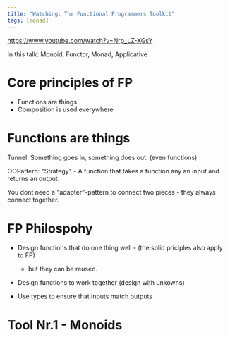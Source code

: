 ```yaml
---
title: "Watching: The Functional Programmers Toolkit"
tags: [monad]
---
```

https://www.youtube.com/watch?v=Nrp_LZ-XGsY

In this talk: Monoid, Functor, Monad, Applicative

# Core principles of FP

* Functions are things
* Composition is used everywhere

# Functions are things

Tunnel: Something goes in, something does out. (even functions)

OOPattern: "Strategy" - A function that takes a function any an input and returns an output.

You dont need a "adapter"-pattern to connect two pieces - they always connect together.

# FP Philospohy

* Design functions that do one thing well - (the solid priciples also apply to FP)
  * but they can be reused.
  
* Design functions to work together (design with unkowns)

* Use types to ensure that inputs match outputs

# Tool Nr.1 - Monoids

